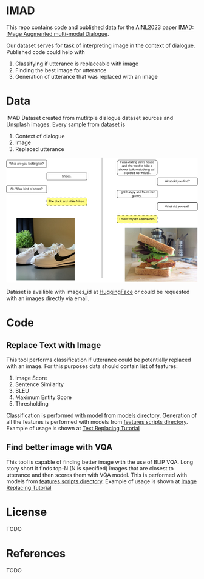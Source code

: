 # IMAD
This repo contains code and published data for the AINL2023 paper [IMAD: IMage Augmented multi-modal Dialogue](link.com).

Our dataset serves for task of interpreting image in the context of dialogue. Published code could help with 
1. Classifying if utterance is replaceable with image
2. Finding the best image for utterance
3. Generation of utterance that was replaced with an image

# Data
IMAD Dataset created from mutlitple dialogue dataset sources and Unsplash images. 
Every sample from dataset is 
1. Context of dialogue
2. Image
3. Replaced utterance

![Example](examples.png)

Dataset is availible with images_id at [HuggingFace](https://huggingface.co/datasets/VityaVitalich/IMAD) or could be requested with an images directly via email.

# Code

## Replace Text with Image

This tool performs classification if utterance could be potentially replaced with an image. For this purposes data should contain list of features:
1. Image Score
2. Sentence Similarity
3. BLEU
4. Maximum Entity Score
5. Thresholding

Classification is performed with model from [models directory](../main/models/).
Generation of all the features is performed with models from [features scripts directory](../main/scorers/).
Example of usage is shown at [Text Replacing Tutorial](main/TextReplacingTest.ipynb)

## Find better image with VQA

This tool is capable of finding better image with the use of BLIP VQA. Long story short it finds top-N (N is specified) images that are closest to utterance and then scores them with VQA model. 
This is performed with models from [features scripts directory](../main/scorers/).
Example of usage is shown at [Image Replacing Tutorial](main/VQATest.ipynb)

# License

TODO

# References

TODO
